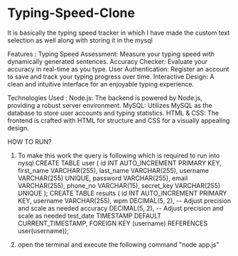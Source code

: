 # Typing-Speed-Clone
It is basically the typing speed tracker in which I have made the custom text selection as well along with storing it in the mysql

Features :
Typing Speed Assessment: Measure your typing speed with dynamically generated sentences.
Accuracy Checker: Evaluate your accuracy in real-time as you type.
User Authentication: Register an account to save and track your typing progress over time.
Interactive Design: A clean and intuitive interface for an enjoyable typing experience.

Technologies Used :
Node.js: The backend is powered by Node.js, providing a robust server environment.
MySQL: Utilizes MySQL as the database to store user accounts and typing statistics.
HTML & CSS: The frontend is crafted with HTML for structure and CSS for a visually appealing design.


HOW TO RUN?
1. To make this work the query is following which is required to run into nysql
  CREATE TABLE user (
  id INT AUTO_INCREMENT PRIMARY KEY,
  first_name VARCHAR(255),
  last_name VARCHAR(255),
  username VARCHAR(255) UNIQUE,
  password VARCHAR(255),
  email VARCHAR(255),
  phone_no VARCHAR(15),
  secret_key VARCHAR(255) UNIQUE
);
  CREATE TABLE results (
  id INT AUTO_INCREMENT PRIMARY KEY,
  username VARCHAR(255),
  wpm DECIMAL(5, 2), -- Adjust precision and scale as needed
  accuracy DECIMAL(5, 2), -- Adjust precision and scale as needed
  test_date TIMESTAMP DEFAULT CURRENT_TIMESTAMP,
  FOREIGN KEY (username) REFERENCES user(username));

2. open the terminal and execute the following command "node app.js"
  
